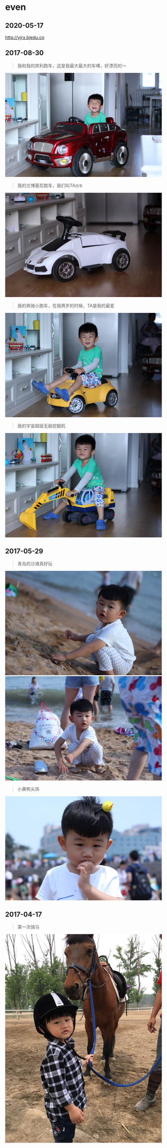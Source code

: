 # even

## 2020-05-17

<http://yjrx.bjedu.cn>



## 2017-08-30

> 我和我的宾利跑车，这是我最大最大的车噢，好漂亮的～
 <img src="./img/even/img_7990.jpg">

> 我的兰博基尼跑车，我们叫TA`白车`
 <img src="./img/even/img_7988.jpg">

> 我的奔驰小跑车，在我两岁的时候，TA是我的最爱
 <img src="./img/even/img_8002.jpg">

> 我的宇宙超级无敌挖掘机
 <img src="./img/even/img_8007.jpg">


## 2017-05-29

> 青岛的沙滩真好玩
 <img src="./img/even/even-170529-1.jpg">

 <img src="./img/even/even-170529-3.jpg">

> 小黄鸭头饰
 <img src="./img/even/even-170529-2.jpg">


## 2017-04-17

> 第一次骑马
 <img src="./img/even/even-170417-1.jpg">
